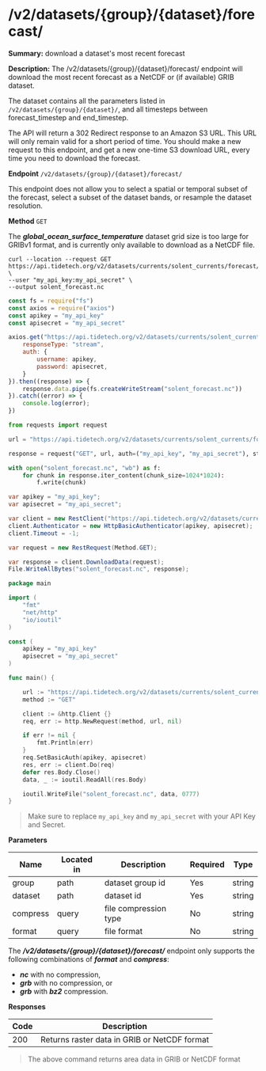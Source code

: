 # /v2/datasets/{group}/{dataset}/forecast/

**Summary:** download a dataset's most recent forecast

**Description:** The /v2/datasets/{group}/{dataset}/forecast/ endpoint will download the most recent forecast as a NetCDF or (if available) GRIB dataset.

The dataset contains all the parameters listed in `/v2/datasets/{group}/{dataset}/`, and all timesteps between forecast_timestep and end_timestep.

The API will return a 302 Redirect response to an Amazon S3 URL. This URL will only remain valid for a short period of time. You should make a new request to this endpoint, and get a new one-time S3 download URL, every time you need to download the forecast.

**Endpoint** `/v2/datasets/{group}/{dataset}/forecast/`

This endpoint does not allow you to select a spatial or temporal subset of the forecast, select a subset of the dataset bands, or resample the dataset resolution.

**Method** `GET`

<aside class="warning">
The <b><em>global_ocean_surface_temperature</em></b> dataset grid size is too large for GRIBv1 format, and is currently only available to download as a NetCDF file.
</aside>


``` shell
curl --location --request GET https://api.tidetech.org/v2/datasets/currents/solent_currents/forecast/ \
--user "my_api_key:my_api_secret" \
--output solent_forecast.nc
```

``` javascript
const fs = require("fs")
const axios = require("axios")
const apikey = "my_api_key"
const apisecret = "my_api_secret"

axios.get("https://api.tidetech.org/v2/datasets/currents/solent_currents/forecast/", data, {
    responseType: "stream",
    auth: {
        username: apikey,
        password: apisecret,
    }
}).then((response) => {
    response.data.pipe(fs.createWriteStream("solent_forecast.nc"))
}).catch((error) => {
    console.log(error);
})
```

``` python
from requests import request

url = "https://api.tidetech.org/v2/datasets/currents/solent_currents/forecast/"

response = request("GET", url, auth=("my_api_key", "my_api_secret"), stream=True)

with open("solent_forecast.nc", "wb") as f:
    for chunk in response.iter_content(chunk_size=1024*1024):
        f.write(chunk)
```

``` csharp
var apikey = "my_api_key";
var apisecret = "my_api_secret";

var client = new RestClient("https://api.tidetech.org/v2/datasets/currents/solent_currents/forecast/");
client.Authenticator = new HttpBasicAuthenticator(apikey, apisecret);
client.Timeout = -1;

var request = new RestRequest(Method.GET);

var response = client.DownloadData(request);
File.WriteAllBytes("solent_forecast.nc", response);
```

``` go
package main

import (
    "fmt"
    "net/http"
    "io/ioutil"
)

const (
    apikey = "my_api_key"
    apisecret = "my_api_secret"
)

func main() {

    url := "https://api.tidetech.org/v2/datasets/currents/solent_currents/forecast/"
    method := "GET"

    client := &http.Client {}
    req, err := http.NewRequest(method, url, nil)

    if err != nil {
        fmt.Println(err)
    }
    req.SetBasicAuth(apikey, apisecret)
    res, err := client.Do(req)
    defer res.Body.Close()
    data, _ := ioutil.ReadAll(res.Body)

    ioutil.WriteFile("solent_forecast.nc", data, 0777)
}
```

> Make sure to replace `my_api_key` and `my_api_secret` with your API Key and Secret.


**Parameters**

| Name | Located in | Description | Required | Type |
| ---- | ---------- | ----------- | -------- | ---- |
| group | path | dataset group id | Yes | string |
| dataset | path | dataset id | Yes | string |
| compress | query | file compression type | No | string |
| format | query | file format | No | string |

<aside class="notice">
The <em><b>/v2/datasets/{group}/{dataset}/forecast/</b></em> endpoint only supports the following combinations of <em><b>format</b></em> and <em><b>compress</b></em>:
<ul>
    <li><em><b>nc</b></em> with no compression,
    <li><em><b>grb</b></em> with no compression, or
    <li><em><b>grb</b></em> with <em><b>bz2</b></em> compression.
</aside>

**Responses**

| Code | Description |
| ---- | ----------- |
| 200 | Returns raster data in GRIB or NetCDF format |

> The above command returns area data in GRIB or NetCDF format
